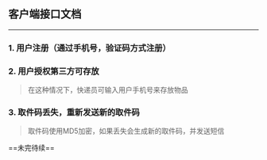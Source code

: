## 客户端接口文档
---
### 1. 用户注册（通过手机号，验证码方式注册）

### 2. 用户授权第三方可存放
> 在这种情况下，快递员可输入用户手机号来存放物品

### 3. 取件码丢失，重新发送新的取件码
> 取件码使用MD5加密，如果丢失会生成新的取件码，并发送短信

==未完待续==